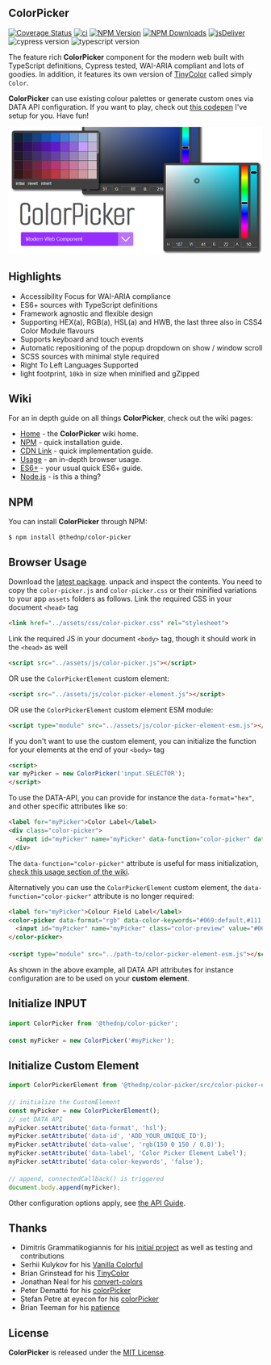 ## ColorPicker
[![Coverage Status](https://coveralls.io/repos/github/thednp/color-picker/badge.svg)](https://coveralls.io/github/thednp/color-picker)
[![ci](https://github.com/thednp/color-picker/actions/workflows/ci.yml/badge.svg)](https://github.com/thednp/color-picker/actions/workflows/ci.yml)
[![NPM Version](https://img.shields.io/npm/v/@thednp/color-picker.svg)](https://www.npmjs.com/package/@thednp/color-picker)
[![NPM Downloads](https://img.shields.io/npm/dm/@thednp/color-picker.svg)](http://npm-stat.com/charts.html?package=@thednp/color-picker)
[![jsDeliver](https://img.shields.io/jsdelivr/npm/hw/@thednp/color-picker)](https://www.jsdelivr.com/package/npm/@thednp/color-picker)
![cypress version](https://img.shields.io/badge/cypress-9.7.0-brightgreen)
![typescript version](https://img.shields.io/badge/typescript-4.5.2-brightgreen)

The feature rich **ColorPicker** component for the modern web built with TypeScript definitions, Cypress tested, WAI-ARIA compliant and lots of goodies. In addition, it features its own version of [TinyColor](https://github.com/bgrins/TinyColor) called simply `Color`.

**ColorPicker** can use existing colour palettes or generate custom ones via DATA API configuration. If you want to play, check out [this codepen](https://codepen.io/thednp/pen/WNdRWPN) I've setup for you. Have fun!

[![image](./docs/img/color-picker.png)](http://thednp.github.io/color-picker)


## Highlights
* Accessibility Focus for WAI-ARIA compliance
* ES6+ sources with TypeScript definitions
* Framework agnostic and flexible design
* Supporting HEX(a), RGB(a), HSL(a) and HWB, the last three also in CSS4 Color Module flavours
* Supports keyboard and touch events
* Automatic repositioning of the popup dropdown on show / window scroll
* SCSS sources with minimal style required
* Right To Left Languages Supported
* light footprint, `10kb` in size when minified and gZipped


## Wiki
For an in depth guide on all things **ColorPicker**, check out the wiki pages:
* [Home](https://github.com/thednp/color-picker/wiki) - the **ColorPicker** wiki home.
* [NPM](https://github.com/thednp/color-picker/wiki/NPM) - quick installation guide.
* [CDN Link](https://github.com/thednp/color-picker/wiki/CDN) - quick implementation guide.
* [Usage](https://github.com/thednp/color-picker/wiki/Usage) - an in-depth browser usage.
* [ES6+](https://github.com/thednp/color-picker/wiki/ES6) - your usual quick ES6+ guide.
* [Node.js](https://github.com/thednp/color-picker/wiki/Node.js) - is this a thing?


## NPM
You can install **ColorPicker** through NPM:

```
$ npm install @thednp/color-picker
```

## Browser Usage
Download the [latest package](https://github.com/thednp/color-picker/archive/master.zip). unpack and inspect the contents. You need to copy the `color-picker.js` and `color-picker.css` or their minified variations to your app `assets` folders as follows.
Link the required CSS in your document `<head>` tag
```html
<link href="../assets/css/color-picker.css" rel="stylesheet">
```

Link the required JS in your document  `<body>` tag, though it should work in the `<head>` as well
```html
<script src="../assets/js/color-picker.js"></script>
```
OR use the `ColorPickerElement` custom element:
```html
<script src="../assets/js/color-picker-element.js"></script>
```
OR use the `ColorPickerElement` custom element ESM module:
```html
<script type="module" src="../assets/js/color-picker-element-esm.js"></script>
```

If you don't want to use the custom element, you can initialize the function for your elements at the end of your `<body>` tag
```html
<script>
var myPicker = new ColorPicker('input.SELECTOR');
</script>
```

To use the DATA-API, you can provide for instance the `data-format="hex"`, and other specific attributes like so:
```html
<label for="myPicker">Color Label</label>
<div class="color-picker">
  <input id="myPicker" name="myPicker" data-function="color-picker" data-format="hex" data-color-presets="red,green,blue" class="color-preview" value="#069">
</div>
```
The `data-function="color-picker"` attribute is useful for mass initialization, [check this usage section of the wiki](https://github.com/thednp/color-picker/wiki/Usage#initialize-multiple-targets). 

Alternatively you can use the `ColorPickerElement` custom element, the `data-function="color-picker"` attribute is no longer required:
```html
<label for="myPicker">Colour Field Label</label>
<color-picker data-format="rgb" data-color-keywords="#069:default,#111:revert">
  <input id="myPicker" name="myPicker" class="color-preview" value="#069">
</color-picker>

<script type="module" src="../path-to/color-picker-element-esm.js"></script>
```
As shown in the above example, all DATA API attributes for instance configuration are to be used on your **custom element**.


## Initialize INPUT
```javascript
import ColorPicker from '@thednp/color-picker';

const myPicker = new ColorPicker('#myPicker');
```

## Initialize Custom Element
```javascript
import ColorPickerElement from '@thednp/color-picker/src/color-picker-element';

// initialize the CustomElement
const myPicker = new ColorPickerElement();
// set DATA API
myPicker.setAttribute('data-format', 'hsl');
myPicker.setAttribute('data-id', 'ADD_YOUR_UNIQUE_ID');
myPicker.setAttribute('data-value', 'rgb(150 0 150 / 0.8)');
myPicker.setAttribute('data-label', 'Color Picker Element Label');
myPicker.setAttribute('data-color-keywords', 'false');

// append, connectedCallback() is triggered
document.body.append(myPicker);
```
Other configuration options apply, see [the API Guide](https://github.com/thednp/color-picker/wiki/API).


## Thanks
* Dimitris Grammatikogiannis for his [initial project](https://codepen.io/dgrammatiko/pen/zLvXwR) as well as testing and contributions
* Serhii Kulykov for his [Vanilla Colorful](https://github.com/web-padawan/vanilla-colorful)
* Brian Grinstead for his [TinyColor](https://github.com/bgrins/TinyColor)
* Jonathan Neal for his [convert-colors](https://github.com/jonathantneal/convert-colors)
* Peter Dematté  for his [colorPicker](http://www.dematte.at/colorPicker/)
* Ștefan Petre at eyecon for his [colorPicker](https://www.eyecon.ro/colorpicker/)
* Brian Teeman for his [patience](https://github.com/joomla/joomla-cms/pull/35639)

## License
**ColorPicker** is released under the [MIT License](https://github.com/thednp/color-picker/blob/master/LICENSE).
